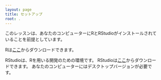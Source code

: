 ```yaml
---
layout: page
title: セットアップ
root: .
---
```


このレッスンは、あなたのコンピューターにRとRStudioがインストールされていることを前提としています。

Rは[ここ](https://cran.r-project.org/mirrors.html)からダウンロードできます。

RStudioは、Rを用いる開発のための環境です。
RStudioは[ここ](https://www.rstudio.com/products/rstudio/download/)からダウンロードできます。
あなたのコンピューターにはデスクトップバージョンが必要です。


